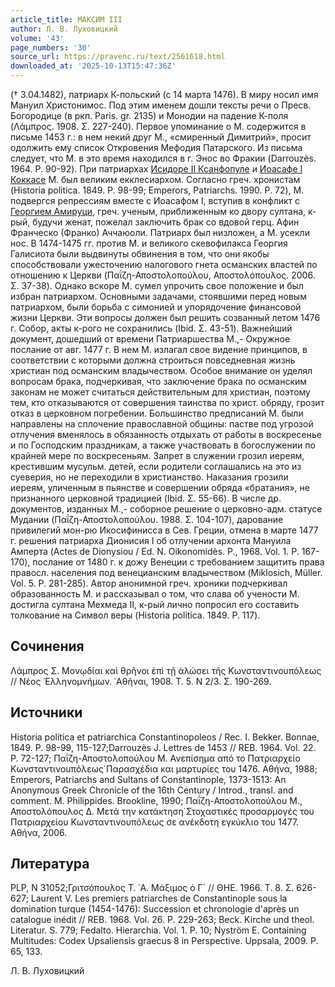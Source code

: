 ```yaml
---
article_title: МАКСИМ III
author: Л. В. Луховицкий
volume: '43'
page_numbers: '30'
source_url: https://pravenc.ru/text/2561618.html
downloaded_at: '2025-10-13T15:47:36Z'
---
```


(† 3.04.1482), патриарх К-польский (с 14 марта 1476). В миру носил имя Мануил Христонимос. Под этим именем дошли тексты речи о Пресв. Богородице (в ркп. Paris. gr. 2135) и Монодии на падение К-поля (Λάμπρος. 1908. Σ. 227-240). Первое упоминание о М. содержится в письме 1453 г.: в нем некий друг М., «смиренный Димитрий», просит одолжить ему список Откровения Мефодия Патарского. Из письма следует, что М. в это время находился в г. Энос во Фракии (Darrouzès. 1964. P. 90-92). При патриархах [Исидоре II Ксанфопуле](<https://pravenc.ru/text/Исидоре II Ксанфопуле.html>) и [Иоасафе I Коккасе](<https://pravenc.ru/text/Иоасафе I Коккасе.html>) М. был великим екклесиархом. Согласно греч. хронистам (Historia politica. 1849. P. 98-99; Emperors, Patriarchs. 1990. P. 72), М. подвергся репрессиям вместе с Иоасафом I, вступив в конфликт с [Георгием Амируци](<https://pravenc.ru/text/Георгием Амируци.html>), греч. ученым, приближенным ко двору султана, к-рый, будучи женат, пожелал заключить брак со вдовой герц. Афин Франческо (Франко) Аччаюоли. Патриарх был низложен, а М. усекли нос. В 1474-1475 гг. против М. и великого скевофилакса Георгия Галисиота были выдвинуты обвинения в том, что они якобы способствовали ужесточению налогового гнета османских властей по отношению к Церкви (Παΐζη-Αποστολοπούλου, Αποστολόπουλος. 2006. Σ. 37-38). Однако вскоре М. сумел упрочить свое положение и был избран патриархом. Основными задачами, стоявшими перед новым патриархом, были борьба с симонией и упорядочение финансовой жизни Церкви. Эти вопросы должен был решить созванный летом 1476 г. Собор, акты к-рого не сохранились (Ibid. Σ. 43-51). Важнейший документ, дошедший от времени Патриаршества М.,- Окружное послание от авг. 1477 г. В нем М. излагал свое видение принципов, в соответствии с которыми должна строиться повседневная жизнь христиан под османским владычеством. Особое внимание он уделял вопросам брака, подчеркивая, что заключение брака по османским законам не может считаться действительным для христиан, поэтому тем, кто отказываются от совершения таинства по христ. обряду, грозит отказ в церковном погребении. Большинство предписаний М. были направлены на сплочение православной общины: пастве под угрозой отлучения вменялось в обязанность отдыхать от работы в воскресенье и по Господским праздникам, а также участвовать в богослужении по крайней мере по воскресеньям. Запрет в служении грозил иереям, крестившим мусульм. детей, если родители соглашались на это из суеверия, но не переходили в христианство. Наказания грозили иереям, уличенным в пьянстве и совершении обряда «братания», не признанного церковной традицией (Ibid. Σ. 55-66). В числе др. документов, изданных М.,- соборное решение о церковно-адм. статусе Мудании (Παΐζη-Αποστολοπούλου. 1988. Σ. 104-107), дарование привилегий мон-рю Икосифинисса в Сев. Греции, отмена в марте 1477 г. решения патриарха Дионисия I об отлучении архонта Мануила Амперта (Actes de Dionysiou / Ed. N. Oikonomidès. P., 1968. Vol. 1. P. 167-170), послание от 1480 г. к дожу Венеции с требованием защитить права правосл. населения под венецианским владычеством (Miklosich, Müller. Vol. 5. P. 281-285). Автор анонимной греч. хроники подчеркивал образованность М. и рассказывал о том, что слава об учености М. достигла султана Мехмеда II, к-рый лично попросил его составить толкование на Символ веры (Historia politica. 1849. P. 117).

## Сочинения

Λάμπρος Σ. Μονῳδίαι καὶ θρῆνοι ἐπὶ τῇ ἁλώσει τῆς Κωνσταντινουπόλεως // Νέος ῾Ελληνομνήμων. ᾿Αθῆναι, 1908. Τ. 5. Ν 2/3. Σ. 190-269.

## Источники

Historia politica et patriarchica Constantinopoleos / Rec. I. Bekker. Bonnae, 1849. P. 98-99, 115-127;Darrouzès J. Lettres de 1453 // REB. 1964. Vol. 22. P. 72-127; Παΐζη-Αποστολοπούλου Μ. Ανεπίσημα από το Πατριαρχείο Κωνσταντινουπόλεως̇ Παρασχέδια και μαρτυρίες του 1476. Αθήνα, 1988; Emperors, Patriarchs and Sultans of Constantinople, 1373-1513: An Anonymous Greek Chronicle of the 16th Century / Introd., transl. and comment. M. Philippides. Brookline, 1990; Παΐζη-Αποστολοπούλου Μ., Αποστολόπουλος Δ. Μετά την κατάκτηση̇ Στοχαστικές προσαρμογές του Πατριαρχείου Κωνσταντινουπόλεως σε ανέκδοτη εγκύκλιο του 1477. Αθήνα, 2006.

## Литература

PLP, N 31052;Γριτσόπουλος Τ. ᾿Α. Μάξιμος ὁ Γ´ // ΘΗΕ. 1966. Τ. 8. Σ. 626-627; Laurent V. Les premiers patriarches de Constantinople sous la domination turque (1454-1476): Succession et chronologie d'après un catalogue inédit // REB. 1968. Vol. 26. P. 229-263; Beck. Kirche und theol. Literatur. S. 779; Fedalto. Hierarchia. Vol. 1. P. 10; Nyström E. Containing Multitudes: Codex Upsaliensis graecus 8 in Perspective. Uppsala, 2009. P. 65, 133.

Л. В. Луховицкий
